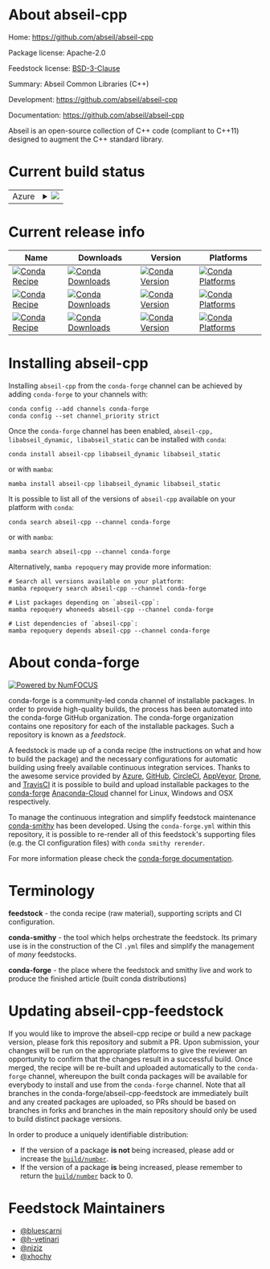 About abseil-cpp
================

Home: https://github.com/abseil/abseil-cpp

Package license: Apache-2.0

Feedstock license: [BSD-3-Clause](https://github.com/conda-forge/abseil-cpp-feedstock/blob/main/LICENSE.txt)

Summary: Abseil Common Libraries (C++)

Development: https://github.com/abseil/abseil-cpp

Documentation: https://github.com/abseil/abseil-cpp

Abseil is an open-source collection of C++ code (compliant to C++11)
designed to augment the C++ standard library.


Current build status
====================


<table>
    
  <tr>
    <td>Azure</td>
    <td>
      <details>
        <summary>
          <a href="https://dev.azure.com/conda-forge/feedstock-builds/_build/latest?definitionId=7433&branchName=main">
            <img src="https://dev.azure.com/conda-forge/feedstock-builds/_apis/build/status/abseil-cpp-feedstock?branchName=main">
          </a>
        </summary>
        <table>
          <thead><tr><th>Variant</th><th>Status</th></tr></thead>
          <tbody><tr>
              <td>linux_64_cxx_standard11shared_libsOFF</td>
              <td>
                <a href="https://dev.azure.com/conda-forge/feedstock-builds/_build/latest?definitionId=7433&branchName=main">
                  <img src="https://dev.azure.com/conda-forge/feedstock-builds/_apis/build/status/abseil-cpp-feedstock?branchName=main&jobName=linux&configuration=linux_64_cxx_standard11shared_libsOFF" alt="variant">
                </a>
              </td>
            </tr><tr>
              <td>linux_64_cxx_standard14shared_libsOFF</td>
              <td>
                <a href="https://dev.azure.com/conda-forge/feedstock-builds/_build/latest?definitionId=7433&branchName=main">
                  <img src="https://dev.azure.com/conda-forge/feedstock-builds/_apis/build/status/abseil-cpp-feedstock?branchName=main&jobName=linux&configuration=linux_64_cxx_standard14shared_libsOFF" alt="variant">
                </a>
              </td>
            </tr><tr>
              <td>linux_64_cxx_standard17shared_libsOFF</td>
              <td>
                <a href="https://dev.azure.com/conda-forge/feedstock-builds/_build/latest?definitionId=7433&branchName=main">
                  <img src="https://dev.azure.com/conda-forge/feedstock-builds/_apis/build/status/abseil-cpp-feedstock?branchName=main&jobName=linux&configuration=linux_64_cxx_standard17shared_libsOFF" alt="variant">
                </a>
              </td>
            </tr><tr>
              <td>linux_64_cxx_standard17shared_libsON</td>
              <td>
                <a href="https://dev.azure.com/conda-forge/feedstock-builds/_build/latest?definitionId=7433&branchName=main">
                  <img src="https://dev.azure.com/conda-forge/feedstock-builds/_apis/build/status/abseil-cpp-feedstock?branchName=main&jobName=linux&configuration=linux_64_cxx_standard17shared_libsON" alt="variant">
                </a>
              </td>
            </tr><tr>
              <td>linux_aarch64_cxx_standard11shared_libsOFF</td>
              <td>
                <a href="https://dev.azure.com/conda-forge/feedstock-builds/_build/latest?definitionId=7433&branchName=main">
                  <img src="https://dev.azure.com/conda-forge/feedstock-builds/_apis/build/status/abseil-cpp-feedstock?branchName=main&jobName=linux&configuration=linux_aarch64_cxx_standard11shared_libsOFF" alt="variant">
                </a>
              </td>
            </tr><tr>
              <td>linux_aarch64_cxx_standard14shared_libsOFF</td>
              <td>
                <a href="https://dev.azure.com/conda-forge/feedstock-builds/_build/latest?definitionId=7433&branchName=main">
                  <img src="https://dev.azure.com/conda-forge/feedstock-builds/_apis/build/status/abseil-cpp-feedstock?branchName=main&jobName=linux&configuration=linux_aarch64_cxx_standard14shared_libsOFF" alt="variant">
                </a>
              </td>
            </tr><tr>
              <td>linux_aarch64_cxx_standard17shared_libsOFF</td>
              <td>
                <a href="https://dev.azure.com/conda-forge/feedstock-builds/_build/latest?definitionId=7433&branchName=main">
                  <img src="https://dev.azure.com/conda-forge/feedstock-builds/_apis/build/status/abseil-cpp-feedstock?branchName=main&jobName=linux&configuration=linux_aarch64_cxx_standard17shared_libsOFF" alt="variant">
                </a>
              </td>
            </tr><tr>
              <td>linux_aarch64_cxx_standard17shared_libsON</td>
              <td>
                <a href="https://dev.azure.com/conda-forge/feedstock-builds/_build/latest?definitionId=7433&branchName=main">
                  <img src="https://dev.azure.com/conda-forge/feedstock-builds/_apis/build/status/abseil-cpp-feedstock?branchName=main&jobName=linux&configuration=linux_aarch64_cxx_standard17shared_libsON" alt="variant">
                </a>
              </td>
            </tr><tr>
              <td>linux_ppc64le_cxx_standard11shared_libsOFF</td>
              <td>
                <a href="https://dev.azure.com/conda-forge/feedstock-builds/_build/latest?definitionId=7433&branchName=main">
                  <img src="https://dev.azure.com/conda-forge/feedstock-builds/_apis/build/status/abseil-cpp-feedstock?branchName=main&jobName=linux&configuration=linux_ppc64le_cxx_standard11shared_libsOFF" alt="variant">
                </a>
              </td>
            </tr><tr>
              <td>linux_ppc64le_cxx_standard14shared_libsOFF</td>
              <td>
                <a href="https://dev.azure.com/conda-forge/feedstock-builds/_build/latest?definitionId=7433&branchName=main">
                  <img src="https://dev.azure.com/conda-forge/feedstock-builds/_apis/build/status/abseil-cpp-feedstock?branchName=main&jobName=linux&configuration=linux_ppc64le_cxx_standard14shared_libsOFF" alt="variant">
                </a>
              </td>
            </tr><tr>
              <td>linux_ppc64le_cxx_standard17shared_libsOFF</td>
              <td>
                <a href="https://dev.azure.com/conda-forge/feedstock-builds/_build/latest?definitionId=7433&branchName=main">
                  <img src="https://dev.azure.com/conda-forge/feedstock-builds/_apis/build/status/abseil-cpp-feedstock?branchName=main&jobName=linux&configuration=linux_ppc64le_cxx_standard17shared_libsOFF" alt="variant">
                </a>
              </td>
            </tr><tr>
              <td>linux_ppc64le_cxx_standard17shared_libsON</td>
              <td>
                <a href="https://dev.azure.com/conda-forge/feedstock-builds/_build/latest?definitionId=7433&branchName=main">
                  <img src="https://dev.azure.com/conda-forge/feedstock-builds/_apis/build/status/abseil-cpp-feedstock?branchName=main&jobName=linux&configuration=linux_ppc64le_cxx_standard17shared_libsON" alt="variant">
                </a>
              </td>
            </tr><tr>
              <td>osx_64_cxx_standard11shared_libsOFF</td>
              <td>
                <a href="https://dev.azure.com/conda-forge/feedstock-builds/_build/latest?definitionId=7433&branchName=main">
                  <img src="https://dev.azure.com/conda-forge/feedstock-builds/_apis/build/status/abseil-cpp-feedstock?branchName=main&jobName=osx&configuration=osx_64_cxx_standard11shared_libsOFF" alt="variant">
                </a>
              </td>
            </tr><tr>
              <td>osx_64_cxx_standard14shared_libsOFF</td>
              <td>
                <a href="https://dev.azure.com/conda-forge/feedstock-builds/_build/latest?definitionId=7433&branchName=main">
                  <img src="https://dev.azure.com/conda-forge/feedstock-builds/_apis/build/status/abseil-cpp-feedstock?branchName=main&jobName=osx&configuration=osx_64_cxx_standard14shared_libsOFF" alt="variant">
                </a>
              </td>
            </tr><tr>
              <td>osx_64_cxx_standard17shared_libsOFF</td>
              <td>
                <a href="https://dev.azure.com/conda-forge/feedstock-builds/_build/latest?definitionId=7433&branchName=main">
                  <img src="https://dev.azure.com/conda-forge/feedstock-builds/_apis/build/status/abseil-cpp-feedstock?branchName=main&jobName=osx&configuration=osx_64_cxx_standard17shared_libsOFF" alt="variant">
                </a>
              </td>
            </tr><tr>
              <td>osx_64_cxx_standard17shared_libsON</td>
              <td>
                <a href="https://dev.azure.com/conda-forge/feedstock-builds/_build/latest?definitionId=7433&branchName=main">
                  <img src="https://dev.azure.com/conda-forge/feedstock-builds/_apis/build/status/abseil-cpp-feedstock?branchName=main&jobName=osx&configuration=osx_64_cxx_standard17shared_libsON" alt="variant">
                </a>
              </td>
            </tr><tr>
              <td>osx_arm64_cxx_standard11shared_libsOFF</td>
              <td>
                <a href="https://dev.azure.com/conda-forge/feedstock-builds/_build/latest?definitionId=7433&branchName=main">
                  <img src="https://dev.azure.com/conda-forge/feedstock-builds/_apis/build/status/abseil-cpp-feedstock?branchName=main&jobName=osx&configuration=osx_arm64_cxx_standard11shared_libsOFF" alt="variant">
                </a>
              </td>
            </tr><tr>
              <td>osx_arm64_cxx_standard14shared_libsOFF</td>
              <td>
                <a href="https://dev.azure.com/conda-forge/feedstock-builds/_build/latest?definitionId=7433&branchName=main">
                  <img src="https://dev.azure.com/conda-forge/feedstock-builds/_apis/build/status/abseil-cpp-feedstock?branchName=main&jobName=osx&configuration=osx_arm64_cxx_standard14shared_libsOFF" alt="variant">
                </a>
              </td>
            </tr><tr>
              <td>osx_arm64_cxx_standard17shared_libsOFF</td>
              <td>
                <a href="https://dev.azure.com/conda-forge/feedstock-builds/_build/latest?definitionId=7433&branchName=main">
                  <img src="https://dev.azure.com/conda-forge/feedstock-builds/_apis/build/status/abseil-cpp-feedstock?branchName=main&jobName=osx&configuration=osx_arm64_cxx_standard17shared_libsOFF" alt="variant">
                </a>
              </td>
            </tr><tr>
              <td>osx_arm64_cxx_standard17shared_libsON</td>
              <td>
                <a href="https://dev.azure.com/conda-forge/feedstock-builds/_build/latest?definitionId=7433&branchName=main">
                  <img src="https://dev.azure.com/conda-forge/feedstock-builds/_apis/build/status/abseil-cpp-feedstock?branchName=main&jobName=osx&configuration=osx_arm64_cxx_standard17shared_libsON" alt="variant">
                </a>
              </td>
            </tr><tr>
              <td>win_64_cxx_standard11</td>
              <td>
                <a href="https://dev.azure.com/conda-forge/feedstock-builds/_build/latest?definitionId=7433&branchName=main">
                  <img src="https://dev.azure.com/conda-forge/feedstock-builds/_apis/build/status/abseil-cpp-feedstock?branchName=main&jobName=win&configuration=win_64_cxx_standard11" alt="variant">
                </a>
              </td>
            </tr><tr>
              <td>win_64_cxx_standard14</td>
              <td>
                <a href="https://dev.azure.com/conda-forge/feedstock-builds/_build/latest?definitionId=7433&branchName=main">
                  <img src="https://dev.azure.com/conda-forge/feedstock-builds/_apis/build/status/abseil-cpp-feedstock?branchName=main&jobName=win&configuration=win_64_cxx_standard14" alt="variant">
                </a>
              </td>
            </tr><tr>
              <td>win_64_cxx_standard17</td>
              <td>
                <a href="https://dev.azure.com/conda-forge/feedstock-builds/_build/latest?definitionId=7433&branchName=main">
                  <img src="https://dev.azure.com/conda-forge/feedstock-builds/_apis/build/status/abseil-cpp-feedstock?branchName=main&jobName=win&configuration=win_64_cxx_standard17" alt="variant">
                </a>
              </td>
            </tr>
          </tbody>
        </table>
      </details>
    </td>
  </tr>
</table>

Current release info
====================

| Name | Downloads | Version | Platforms |
| --- | --- | --- | --- |
| [![Conda Recipe](https://img.shields.io/badge/recipe-abseil--cpp-green.svg)](https://anaconda.org/conda-forge/abseil-cpp) | [![Conda Downloads](https://img.shields.io/conda/dn/conda-forge/abseil-cpp.svg)](https://anaconda.org/conda-forge/abseil-cpp) | [![Conda Version](https://img.shields.io/conda/vn/conda-forge/abseil-cpp.svg)](https://anaconda.org/conda-forge/abseil-cpp) | [![Conda Platforms](https://img.shields.io/conda/pn/conda-forge/abseil-cpp.svg)](https://anaconda.org/conda-forge/abseil-cpp) |
| [![Conda Recipe](https://img.shields.io/badge/recipe-libabseil_dynamic-green.svg)](https://anaconda.org/conda-forge/libabseil_dynamic) | [![Conda Downloads](https://img.shields.io/conda/dn/conda-forge/libabseil_dynamic.svg)](https://anaconda.org/conda-forge/libabseil_dynamic) | [![Conda Version](https://img.shields.io/conda/vn/conda-forge/libabseil_dynamic.svg)](https://anaconda.org/conda-forge/libabseil_dynamic) | [![Conda Platforms](https://img.shields.io/conda/pn/conda-forge/libabseil_dynamic.svg)](https://anaconda.org/conda-forge/libabseil_dynamic) |
| [![Conda Recipe](https://img.shields.io/badge/recipe-libabseil_static-green.svg)](https://anaconda.org/conda-forge/libabseil_static) | [![Conda Downloads](https://img.shields.io/conda/dn/conda-forge/libabseil_static.svg)](https://anaconda.org/conda-forge/libabseil_static) | [![Conda Version](https://img.shields.io/conda/vn/conda-forge/libabseil_static.svg)](https://anaconda.org/conda-forge/libabseil_static) | [![Conda Platforms](https://img.shields.io/conda/pn/conda-forge/libabseil_static.svg)](https://anaconda.org/conda-forge/libabseil_static) |

Installing abseil-cpp
=====================

Installing `abseil-cpp` from the `conda-forge` channel can be achieved by adding `conda-forge` to your channels with:

```
conda config --add channels conda-forge
conda config --set channel_priority strict
```

Once the `conda-forge` channel has been enabled, `abseil-cpp, libabseil_dynamic, libabseil_static` can be installed with `conda`:

```
conda install abseil-cpp libabseil_dynamic libabseil_static
```

or with `mamba`:

```
mamba install abseil-cpp libabseil_dynamic libabseil_static
```

It is possible to list all of the versions of `abseil-cpp` available on your platform with `conda`:

```
conda search abseil-cpp --channel conda-forge
```

or with `mamba`:

```
mamba search abseil-cpp --channel conda-forge
```

Alternatively, `mamba repoquery` may provide more information:

```
# Search all versions available on your platform:
mamba repoquery search abseil-cpp --channel conda-forge

# List packages depending on `abseil-cpp`:
mamba repoquery whoneeds abseil-cpp --channel conda-forge

# List dependencies of `abseil-cpp`:
mamba repoquery depends abseil-cpp --channel conda-forge
```


About conda-forge
=================

[![Powered by
NumFOCUS](https://img.shields.io/badge/powered%20by-NumFOCUS-orange.svg?style=flat&colorA=E1523D&colorB=007D8A)](https://numfocus.org)

conda-forge is a community-led conda channel of installable packages.
In order to provide high-quality builds, the process has been automated into the
conda-forge GitHub organization. The conda-forge organization contains one repository
for each of the installable packages. Such a repository is known as a *feedstock*.

A feedstock is made up of a conda recipe (the instructions on what and how to build
the package) and the necessary configurations for automatic building using freely
available continuous integration services. Thanks to the awesome service provided by
[Azure](https://azure.microsoft.com/en-us/services/devops/), [GitHub](https://github.com/),
[CircleCI](https://circleci.com/), [AppVeyor](https://www.appveyor.com/),
[Drone](https://cloud.drone.io/welcome), and [TravisCI](https://travis-ci.com/)
it is possible to build and upload installable packages to the
[conda-forge](https://anaconda.org/conda-forge) [Anaconda-Cloud](https://anaconda.org/)
channel for Linux, Windows and OSX respectively.

To manage the continuous integration and simplify feedstock maintenance
[conda-smithy](https://github.com/conda-forge/conda-smithy) has been developed.
Using the ``conda-forge.yml`` within this repository, it is possible to re-render all of
this feedstock's supporting files (e.g. the CI configuration files) with ``conda smithy rerender``.

For more information please check the [conda-forge documentation](https://conda-forge.org/docs/).

Terminology
===========

**feedstock** - the conda recipe (raw material), supporting scripts and CI configuration.

**conda-smithy** - the tool which helps orchestrate the feedstock.
                   Its primary use is in the construction of the CI ``.yml`` files
                   and simplify the management of *many* feedstocks.

**conda-forge** - the place where the feedstock and smithy live and work to
                  produce the finished article (built conda distributions)


Updating abseil-cpp-feedstock
=============================

If you would like to improve the abseil-cpp recipe or build a new
package version, please fork this repository and submit a PR. Upon submission,
your changes will be run on the appropriate platforms to give the reviewer an
opportunity to confirm that the changes result in a successful build. Once
merged, the recipe will be re-built and uploaded automatically to the
`conda-forge` channel, whereupon the built conda packages will be available for
everybody to install and use from the `conda-forge` channel.
Note that all branches in the conda-forge/abseil-cpp-feedstock are
immediately built and any created packages are uploaded, so PRs should be based
on branches in forks and branches in the main repository should only be used to
build distinct package versions.

In order to produce a uniquely identifiable distribution:
 * If the version of a package **is not** being increased, please add or increase
   the [``build/number``](https://docs.conda.io/projects/conda-build/en/latest/resources/define-metadata.html#build-number-and-string).
 * If the version of a package **is** being increased, please remember to return
   the [``build/number``](https://docs.conda.io/projects/conda-build/en/latest/resources/define-metadata.html#build-number-and-string)
   back to 0.

Feedstock Maintainers
=====================

* [@bluescarni](https://github.com/bluescarni/)
* [@h-vetinari](https://github.com/h-vetinari/)
* [@njzjz](https://github.com/njzjz/)
* [@xhochy](https://github.com/xhochy/)

